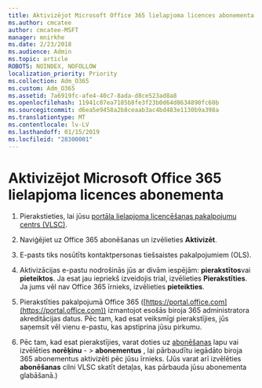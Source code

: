 ```yaml
---
title: Aktivizējot Microsoft Office 365 lielapjoma licences abonementa
ms.author: cmcatee
author: cmcatee-MSFT
manager: mnirkhe
ms.date: 2/23/2018
ms.audience: Admin
ms.topic: article
ROBOTS: NOINDEX, NOFOLLOW
localization_priority: Priority
ms.collection: Adm_O365
ms.custom: Adm_O365
ms.assetid: 7a6919fc-afe4-40c7-8ada-d8ce523ad8a8
ms.openlocfilehash: 11941c07ea7185b8fe3f23b0d64d8634890fc60b
ms.sourcegitcommit: d6ea5e9458a2b8ceaab3ac4bd483e1130b9a398a
ms.translationtype: MT
ms.contentlocale: lv-LV
ms.lasthandoff: 01/15/2019
ms.locfileid: "28300001"
---
```

# <a name="activating-a-microsoft-office-365-volume-license-subscription"></a>Aktivizējot Microsoft Office 365 lielapjoma licences abonementa

1. Pierakstieties, lai jūsu [portāla lielapjoma licencēšanas pakalpojumu centrs (VLSC)](http://go.microsoft.com/fwlink/p/?LinkId=329762).
    
2. Naviģējiet uz Office 365 abonēšanas un izvēlieties **Aktivizēt**.
    
3. E-pasts tiks nosūtīts kontaktpersonas tiešsaistes pakalpojumiem (OLS).
    
4. Aktivizācijas e-pastu nodrošinās jūs ar divām iespējām: **pierakstītos**vai **pieteiktos**. Ja esat jau iepriekš izveidojis trial, izvēlieties **Pierakstīties**. Ja jums vēl nav Office 365 īrnieks, izvēlieties **pieteikties**.
    
5. Pierakstīties pakalpojumā Office 365 ([https://portal.office.com](https://portal.office.com)) izmantojot esošās biroja 365 administratora akreditācijas datus. Pēc tam, kad esat veiksmīgi pierakstījies, jūs saņemsit vēl vienu e-pastu, kas apstiprina jūsu pirkumu.
    
6. Pēc tam, kad esat pierakstījies, varat doties uz [abonēšanas](https://go.microsoft.com/fwlink/p/?linkid=842054) lapu vai izvēlēties **norēķinu**  - \> **abonementus** , lai pārbaudītu iegādāto biroja 365 abonementus aktivizēti pēc jūsu īrnieks. (Jūs varat arī izvēlēties **abonēšanas** cilni VLSC skatīt detaļas, kas pārbauda jūsu abonementa glabāšanā.) 
    

